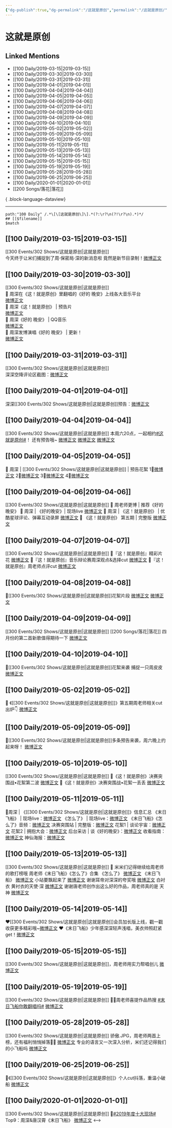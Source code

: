 ```yaml
---
{"dg-publish":true,"dg-permalink":"/这就是原创","permalink":"/这就是原创/","created":"2022-12-22T14:45:29.000+08:00","updated":"2023-04-10T16:44:56.000+08:00"}
---
```


# 这就是原创

## Linked Mentions
- [[100 Daily/2019-03-15\|2019-03-15]]
- [[100 Daily/2019-03-30\|2019-03-30]]
- [[100 Daily/2019-03-31\|2019-03-31]]
- [[100 Daily/2019-04-01\|2019-04-01]]
- [[100 Daily/2019-04-04\|2019-04-04]]
- [[100 Daily/2019-04-05\|2019-04-05]]
- [[100 Daily/2019-04-06\|2019-04-06]]
- [[100 Daily/2019-04-07\|2019-04-07]]
- [[100 Daily/2019-04-08\|2019-04-08]]
- [[100 Daily/2019-04-09\|2019-04-09]]
- [[100 Daily/2019-04-10\|2019-04-10]]
- [[100 Daily/2019-05-02\|2019-05-02]]
- [[100 Daily/2019-05-09\|2019-05-09]]
- [[100 Daily/2019-05-10\|2019-05-10]]
- [[100 Daily/2019-05-11\|2019-05-11]]
- [[100 Daily/2019-05-13\|2019-05-13]]
- [[100 Daily/2019-05-14\|2019-05-14]]
- [[100 Daily/2019-05-15\|2019-05-15]]
- [[100 Daily/2019-05-19\|2019-05-19]]
- [[100 Daily/2019-05-28\|2019-05-28]]
- [[100 Daily/2019-06-25\|2019-06-25]]
- [[100 Daily/2020-01-01\|2020-01-01]]
- [[200 Songs/落花\|落花]]

{ .block-language-dataview}

---

```expander
path:"100 Daily" /.*\[\[这就是原创\]\].*(?:\r?\n(?!\r?\n).*)*/
## [[$filename]]
$match
```
## [[100 Daily/2019-03-15\|2019-03-15]]
[[300 Events/302 Shows/这就是原创\|这就是原创]]  
今天终于让米们捕捉到了周·保密局·深的新消息啦 竟然是新节目录制！[微博正文](https://m.weibo.cn/6466290670/4350162572483163)
## [[100 Daily/2019-03-30\|2019-03-30]]
[[300 Events/302 Shows/这就是原创\|这就是原创]]  
🔔 周深在《这！就是原创》里翻唱的《好的 晚安》上线各大音乐平台  
[微博正文](https://m.weibo.cn/6466290670/4355639763209762)  
🔔 周深《这！就是原创》 | 预告片  
[微博正文](https://m.weibo.cn/6466290670/4355652190889639)  
🔔 周深《好的 晚安》 | QQ音乐  
[微博正文](https://m.weibo.cn/6466290670/4355659786922686)  
🔔 周深发博演唱《好的 晚安》 | 更新！  
[微博正文](https://m.weibo.cn/6466290670/4355675340136615)
## [[100 Daily/2019-03-31\|2019-03-31]]
[[300 Events/302 Shows/这就是原创\|这就是原创]]  
深深空降评论区截图：[微博正文](https://m.weibo.cn/6466290670/4356016445615069)
## [[100 Daily/2019-04-01\|2019-04-01]]
深深[[300 Events/302 Shows/这就是原创\|这就是原创]]预告：[微博正文](https://m.weibo.cn/6466290670/4356408361041100)

## [[100 Daily/2019-04-04\|2019-04-04]]
[[300 Events/302 Shows/这就是原创\|这就是原创]]
本周六20点，一起相约[#这就是原创#](https://s.weibo.com/weibo?q=%23%E8%BF%99%E5%B0%B1%E6%98%AF%E5%8E%9F%E5%88%9B%23)！
还有预告哦~
[微博正文](https://m.weibo.cn/6466290670/4357342214976074)
[微博正文](https://m.weibo.cn/6466290670/4357350473172554)
[微博正文](https://m.weibo.cn/6466290670/4357371361002207)
## [[100 Daily/2019-04-05\|2019-04-05]]
🎵 周深 | [[300 Events/302 Shows/这就是原创\|这就是原创]] | 预告花絮
1⃣[微博正文](https://m.weibo.cn/6466290670/4357720095732088)
2⃣[微博正文](https://m.weibo.cn/6466290670/4357724164720335)
3⃣[微博正文](https://m.weibo.cn/6466290670/4357753579957387)
4⃣[微博正文](https://m.weibo.cn/6466290670/4357808227479271)
## [[100 Daily/2019-04-06\|2019-04-06]]
[[300 Events/302 Shows/这就是原创\|这就是原创]]
🎵 周老师更博 | 推荐《好的晚安》
[](https://m.weibo.cn/1736988591/4358171222609649)
🎵 周深 | 《好的晚安》| 现场live
[微博正文](https://m.weibo.cn/6466290670/4358170450988520)
🎵 周深 | 《这！就是原创》 | 优酷星球评论、弹幕互动录屏
[微博正文](https://m.weibo.cn/6466290670/4358190735073599)
🎵 《这！就是原创》 第五期 | 完整版
[微博正文](https://m.weibo.cn/6466290670/4358167377002750)
## [[100 Daily/2019-04-07\|2019-04-07]]
[[300 Events/302 Shows/这就是原创\|这就是原创]]
🌿『这！就是原创』精彩片花 [微博正文](https://weibo.com/6466290670/Hov4WzImZ)
🌿『这！就是原创』音乐辩论赛周深观点&选择cut [微博正文](https://weibo.com/6466290670/Hoveo1pBO)
🌿『这！就是原创』周老师点评cut [微博正文](https://weibo.com/6466290670/How7Ppuih)
## [[100 Daily/2019-04-08\|2019-04-08]]
🐰[[300 Events/302 Shows/这就是原创\|这就是原创]]花絮片段
[微博正文](https://m.weibo.cn/6466290670/4358841930586436)
[微博正文](https://m.weibo.cn/6466290670/4358900948508820)
## [[100 Daily/2019-04-09\|2019-04-09]]
[[300 Events/302 Shows/这就是原创\|这就是原创]] [[200 Songs/落花\|落花]]
四月份的第二首新歌值得期待一下
[微博正文](https://weibo.com/detail/4359216086421869)
## [[100 Daily/2019-04-10\|2019-04-10]]
🌿[[300 Events/302 Shows/这就是原创\|这就是原创]]花絮来袭
捕捉一只周皮皮
[微博正文](https://m.weibo.cn/6466290670/4359538772162881)
## [[100 Daily/2019-05-02\|2019-05-02]]
🎷 《[[300 Events/302 Shows/这就是原创\|这就是原创]]》第五期周老师相关cut出炉👇
[微博正文](https://m.weibo.cn/6466290670/4367463565224651)
## [[100 Daily/2019-05-09\|2019-05-09]]
🐰[[300 Events/302 Shows/这就是原创\|这就是原创]]多条预告来袭，周六晚上约起来呀！
[微博正文](https://m.weibo.cn/6466290670/4370042055813019)
## [[100 Daily/2019-05-10\|2019-05-10]]
[[300 Events/302 Shows/这就是原创\|这就是原创]]
🌸《这！就是原创》决赛突围战•花絮第二波
[微博正文](https://m.weibo.cn/6466290670/4370398177030641)
🌸《这！就是原创》决赛突围战•花絮一丢丢
[微博正文](https://m.weibo.cn/6466290670/4370450186202057)
## [[100 Daily/2019-05-11\|2019-05-11]]
🌸周深 | 《[[300 Events/302 Shows/这就是原创\|这就是原创]]》信息汇总
《末日飞船》 | 现场live：[微博正文](https://m.weibo.cn/6466290670/4370851212291586)
《怎么了》 | 现场live：[微博正文](https://m.weibo.cn/6466290670/4370850793383756)
《末日飞船》《怎么了》音频：[微博正文](https://m.weibo.cn/6466290670/4370872611507839)
决赛突围站 | 完整版：[微博正文](https://m.weibo.cn/6466290670/4370849597677111)
花絮1 | 谈论宇宙：[微博正文](https://m.weibo.cn/6466290670/4370695737414130)
花絮2 | 拥抱大会：[微博正文](https://m.weibo.cn/6466290670/4370846976507183)
后台采访 | 谈《好的晚安》：[微博正文](https://m.weibo.cn/6466290670/4370864855964779)
收看指南：[微博正文](https://m.weibo.cn/6466290670/4370709834551274)
神仙海报：[微博正文](https://m.weibo.cn/6466290670/4370719104542546)
## [[100 Daily/2019-05-13\|2019-05-13]]
[[300 Events/302 Shows/这就是原创\|这就是原创]]
🌸 米米们记得继续给周老师的歌打榜哦
周老师《末日飞船》《怎么了》合集
《怎么了》 [微博正文](https://m.weibo.cn/6466290670/4371399080024048)
《末日飞船》 [微博正文](https://m.weibo.cn/6466290670/4371401497101062)
小站要飘起来了 [微博正文](https://m.weibo.cn/6466290670/4371406265120357)
谢谢耳帝对深深的夸奖哦 [微博正文](https://m.weibo.cn/6466290670/4371407045367733)
白衬衣 黄衬衣的天使·深 [微博正文](https://m.weibo.cn/6466290670/4371464427842685)
谢谢唐老师创作出这么好的作品，周老师真的是
天神 [微博正文](https://m.weibo.cn/6466290670/4371559503981211)
## [[100 Daily/2019-05-14\|2019-05-14]]
❤️[[300 Events/302 Shows/这就是原创\|这就是原创]]会员加长版上线，戳一戳收获更多精彩哦~[微博正文](https://m.weibo.cn/6466290670/4371826957947908)
❤️《末日飞船》少年感深深轻声浅唱，美衣帅照赶紧get！[微博正文](https://m.weibo.cn/6466290670/4371948513959595)
## [[100 Daily/2019-05-15\|2019-05-15]]
[[300 Events/302 Shows/这就是原创\|这就是原创]]，周老师用实力帮唱创儿
[微博正文](https://m.weibo.cn/6466290670/4372189220234492)
## [[100 Daily/2019-05-19\|2019-05-19]]
[[300 Events/302 Shows/这就是原创\|这就是原创]]
👏🏻周老师喜提作品热搜 [#末日飞船你敢翻唱吗#](https://s.weibo.com/weibo?q=%23%E6%9C%AB%E6%97%A5%E9%A3%9E%E8%88%B9%E4%BD%A0%E6%95%A2%E7%BF%BB%E5%94%B1%E5%90%97%23)
[微博正文](https://weibo.com/6466290670/HuTHie1i0)
## [[100 Daily/2019-05-28\|2019-05-28]]
[[300 Events/302 Shows/这就是原创\|这就是原创]]
骄傲.JPG，周老师两首上榜，还有福利悄悄掉落👏🏻
[微博正文](https://m.weibo.cn/6466290670/4376895409804838)
专业的语言又一次深入分析，米们还记得我们的小飞船吗
[微博正文](https://m.weibo.cn/6466290670/4377030654641524)
## [[100 Daily/2019-06-25\|2019-06-25]]
🌴《[[300 Events/302 Shows/这就是原创\|这就是原创]]》个人cut抖落，重温小破船
[微博正文](https://m.weibo.cn/6466290670/4387115980480287)

## [[100 Daily/2020-01-01\|2020-01-01]]
[[300 Events/302 Shows/这就是原创\|这就是原创]]
🌟[#2019年度十大现场#](https://s.weibo.com/weibo?q=%232019%E5%B9%B4%E5%BA%A6%E5%8D%81%E5%A4%A7%E7%8E%B0%E5%9C%BA%23)
Top9：周深&唐汉霄《末日飞船》
[微博正文](https://weibo.com/6466290670/InvJLCzcm)
<-->